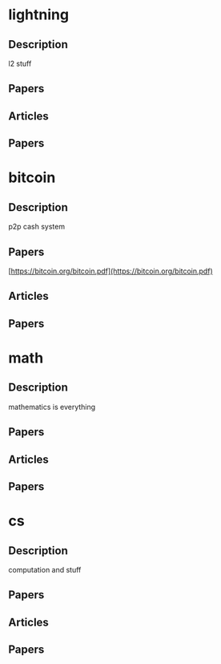 # lightning

## Description

l2 stuff

## Papers

## Articles

## Papers

# bitcoin

## Description

p2p cash system

## Papers

[https://bitcoin.org/bitcoin.pdf](https://bitcoin.org/bitcoin.pdf)

## Articles

## Papers

# math

## Description

mathematics is everything

## Papers

## Articles

## Papers

# cs

## Description

computation and stuff

## Papers

## Articles

## Papers


